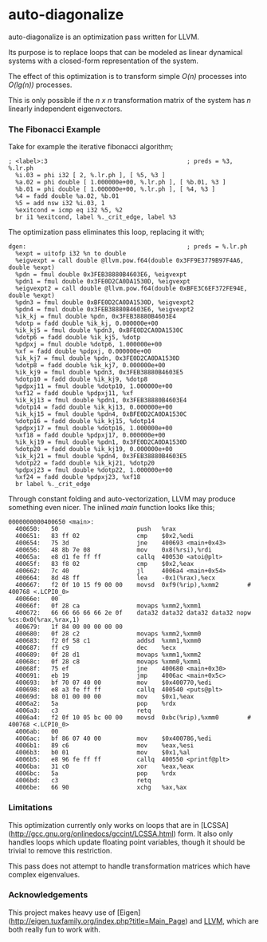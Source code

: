 auto-diagonalize
================

auto-diagonalize is an optimization pass written for LLVM.

Its purpose is to replace loops that can be modeled as linear dynamical
systems with a closed-form representation of the system.

The effect of this optimization is to transform simple _O(n)_ processes
into _O(lg(n))_ processes.

This is only possible if the _n x n_ transformation matrix of the system
has _n_ linearly independent eigenvectors.

### The Fibonacci Example

Take for example the iterative fibonacci algorithm;

```
; <label>:3                                       ; preds = %3, %.lr.ph
  %i.03 = phi i32 [ 2, %.lr.ph ], [ %5, %3 ]
  %a.02 = phi double [ 1.000000e+00, %.lr.ph ], [ %b.01, %3 ]
  %b.01 = phi double [ 1.000000e+00, %.lr.ph ], [ %4, %3 ]
  %4 = fadd double %a.02, %b.01
  %5 = add nsw i32 %i.03, 1
  %exitcond = icmp eq i32 %5, %2
  br i1 %exitcond, label %._crit_edge, label %3
```

The optimization pass eliminates this loop, replacing it with;

```
dgen:                                             ; preds = %.lr.ph
  %expt = uitofp i32 %n to double
  %eigvexpt = call double @llvm.pow.f64(double 0x3FF9E3779B97F4A6, double %expt)
  %pdn = fmul double 0x3FEB38880B4603E6, %eigvexpt
  %pdn1 = fmul double 0x3FE0D2CA0DA1530D, %eigvexpt
  %eigvexpt2 = call double @llvm.pow.f64(double 0xBFE3C6EF372FE94E, double %expt)
  %pdn3 = fmul double 0xBFE0D2CA0DA1530D, %eigvexpt2
  %pdn4 = fmul double 0x3FEB38880B4603E6, %eigvexpt2
  %ik_kj = fmul double %pdn, 0x3FEB38880B4603E4
  %dotp = fadd double %ik_kj, 0.000000e+00
  %ik_kj5 = fmul double %pdn3, 0xBFE0D2CA0DA1530C
  %dotp6 = fadd double %ik_kj5, %dotp
  %pdpxj = fmul double %dotp6, 1.000000e+00
  %xf = fadd double %pdpxj, 0.000000e+00
  %ik_kj7 = fmul double %pdn, 0x3FE0D2CA0DA1530D
  %dotp8 = fadd double %ik_kj7, 0.000000e+00
  %ik_kj9 = fmul double %pdn3, 0x3FEB38880B4603E5
  %dotp10 = fadd double %ik_kj9, %dotp8
  %pdpxj11 = fmul double %dotp10, 1.000000e+00
  %xf12 = fadd double %pdpxj11, %xf
  %ik_kj13 = fmul double %pdn1, 0x3FEB38880B4603E4
  %dotp14 = fadd double %ik_kj13, 0.000000e+00
  %ik_kj15 = fmul double %pdn4, 0xBFE0D2CA0DA1530C
  %dotp16 = fadd double %ik_kj15, %dotp14
  %pdpxj17 = fmul double %dotp16, 1.000000e+00
  %xf18 = fadd double %pdpxj17, 0.000000e+00
  %ik_kj19 = fmul double %pdn1, 0x3FE0D2CA0DA1530D
  %dotp20 = fadd double %ik_kj19, 0.000000e+00
  %ik_kj21 = fmul double %pdn4, 0x3FEB38880B4603E5
  %dotp22 = fadd double %ik_kj21, %dotp20
  %pdpxj23 = fmul double %dotp22, 1.000000e+00
  %xf24 = fadd double %pdpxj23, %xf18
  br label %._crit_edge
```

Through constant folding and auto-vectorization, LLVM may produce something
even nicer. The inlined _main_ function looks like this;

```
0000000000400650 <main>:
  400650:	50                   	push   %rax
  400651:	83 ff 02             	cmp    $0x2,%edi
  400654:	75 3d                	jne    400693 <main+0x43>
  400656:	48 8b 7e 08          	mov    0x8(%rsi),%rdi
  40065a:	e8 d1 fe ff ff       	callq  400530 <atoi@plt>
  40065f:	83 f8 02             	cmp    $0x2,%eax
  400662:	7c 40                	jl     4006a4 <main+0x54>
  400664:	8d 48 ff             	lea    -0x1(%rax),%ecx
  400667:	f2 0f 10 15 f9 00 00 	movsd  0xf9(%rip),%xmm2        # 400768 <.LCPI0_0>
  40066e:	00 
  40066f:	0f 28 ca             	movaps %xmm2,%xmm1
  400672:	66 66 66 66 66 2e 0f 	data32 data32 data32 data32 nopw %cs:0x0(%rax,%rax,1)
  400679:	1f 84 00 00 00 00 00 
  400680:	0f 28 c2             	movaps %xmm2,%xmm0
  400683:	f2 0f 58 c1          	addsd  %xmm1,%xmm0
  400687:	ff c9                	dec    %ecx
  400689:	0f 28 d1             	movaps %xmm1,%xmm2
  40068c:	0f 28 c8             	movaps %xmm0,%xmm1
  40068f:	75 ef                	jne    400680 <main+0x30>
  400691:	eb 19                	jmp    4006ac <main+0x5c>
  400693:	bf 70 07 40 00       	mov    $0x400770,%edi
  400698:	e8 a3 fe ff ff       	callq  400540 <puts@plt>
  40069d:	b8 01 00 00 00       	mov    $0x1,%eax
  4006a2:	5a                   	pop    %rdx
  4006a3:	c3                   	retq   
  4006a4:	f2 0f 10 05 bc 00 00 	movsd  0xbc(%rip),%xmm0        # 400768 <.LCPI0_0>
  4006ab:	00 
  4006ac:	bf 86 07 40 00       	mov    $0x400786,%edi
  4006b1:	89 c6                	mov    %eax,%esi
  4006b3:	b0 01                	mov    $0x1,%al
  4006b5:	e8 96 fe ff ff       	callq  400550 <printf@plt>
  4006ba:	31 c0                	xor    %eax,%eax
  4006bc:	5a                   	pop    %rdx
  4006bd:	c3                   	retq   
  4006be:	66 90                	xchg   %ax,%ax
```

### Limitations

This optimization currently only works on loops that are in [LCSSA]
(http://gcc.gnu.org/onlinedocs/gccint/LCSSA.html) form. It also only
handles loops which update floating point variables, though it should be
trivial to remove this restriction.

This pass does not attempt to handle transformation matrices which have
complex eigenvalues.

### Acknowledgements

This project makes heavy use of [Eigen]
(http://eigen.tuxfamily.org/index.php?title=Main_Page) and [LLVM](
http://llvm.org), which are both really fun to work with.
